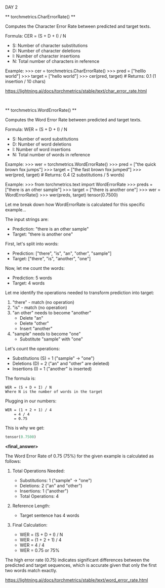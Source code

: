 DAY 2

** torchmetrics.CharErrorRate() **

Computes the Character Error Rate between predicted and target texts.

Formula: CER = (S + D + I) / N
- S: Number of character substitutions
- D: Number of character deletions
- I: Number of character insertions
- N: Total number of characters in reference

Example:
    >>> cer = torchmetrics.CharErrorRate()
    >>> pred = ["helllo world"]
    >>> target = ["hello world"]
    >>> cer(pred, target)  # Returns: 0.1 (1 insertion / 10 chars)

https://lightning.ai/docs/torchmetrics/stable/text/char_error_rate.html

<br>

** torchmetrics.WordErrorRate() **

Computes the Word Error Rate between predicted and target texts.

Formula: WER = (S + D + I) / N
- S: Number of word substitutions
- D: Number of word deletions
- I: Number of word insertions
- N: Total number of words in reference

Example:
    >>> wer = torchmetrics.WordErrorRate()
    >>> pred = ["the quick brown fox jumps"]
    >>> target = ["the fast brown fox jumped"]
    >>> wer(pred, target)  # Returns: 0.4 (2 substitutions / 5 words)


Example:
    >>> from torchmetrics.text import WordErrorRate 
    >>> preds = ["there is an other sample"] 
    >>> target = ["there is another one"] 
    >>> wer = WordErrorRate() 
    >>> wer(preds, target) 
    tensor(0.7500)

**<contemplator>**

Let me break down how WordErrorRate is calculated for this specific example...

The input strings are:
- Prediction: "there is an other sample"
- Target: "there is another one"

First, let's split into words:
- Prediction: ["there", "is", "an", "other", "sample"]
- Target: ["there", "is", "another", "one"]

Now, let me count the words:
- Prediction: 5 words
- Target: 4 words

Let me identify the operations needed to transform prediction into target:
1. "there" - match (no operation)
2. "is" - match (no operation)
3. "an other" needs to become "another"
   - Delete "an"
   - Delete "other"
   - Insert "another"
4. "sample" needs to become "one"
   - Substitute "sample" with "one"

Let's count the operations:
- Substitutions (S) = 1 ("sample" → "one")
- Deletions (D) = 2 ("an" and "other" are deleted)
- Insertions (I) = 1 ("another" is inserted)

The formula is:
```
WER = (S + D + I) / N
Where N is the number of words in the target
```

Plugging in our numbers:
```
WER = (1 + 2 + 1) / 4
    = 4 / 4
    = 0.75
```

This is why we get:
```python
tensor(0.7500)
```

</contemplator>

**<final_answer>**

The Word Error Rate of 0.75 (75%) for the given example is calculated as follows:

1. Total Operations Needed:
   - Substitutions: 1 ("sample" → "one")
   - Deletions: 2 ("an" and "other")
   - Insertions: 1 ("another")
   - Total Operations: 4

2. Reference Length:
   - Target sentence has 4 words

3. Final Calculation:
   - WER = (S + D + I) / N
   - WER = (1 + 2 + 1) / 4
   - WER = 4 / 4
   - WER = 0.75 or 75%

The high error rate (0.75) indicates significant differences between the predicted and target sequences, which is accurate given that only the first two words match exactly.


https://lightning.ai/docs/torchmetrics/stable/text/word_error_rate.html


